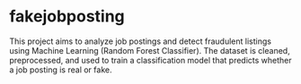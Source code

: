 # fakejobposting
This project aims to analyze job postings and detect fraudulent listings using Machine Learning (Random Forest Classifier). The dataset is cleaned, preprocessed, and used to train a classification model that predicts whether a job posting is real or fake.
